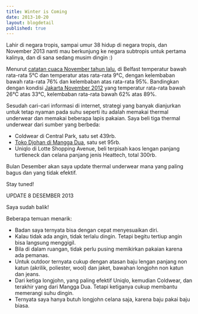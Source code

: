 ```yaml
---
title: Winter is Coming
date: 2013-10-20
layout: blogdetail
published: true
---
```


Lahir di negara tropis, sampai umur 38 hidup di negara tropis, dan November 2013 nanti mau berkunjung ke negara subtropis untuk pertama kalinya, dan di sana sedang musim dingin :)

Menurut [catatan cuaca November tahun lalu](http://www.wolframalpha.com/input/?i=belfast+united+kingdom+weather+history+november+2012), di Belfast temperatur bawah rata-rata 5&deg;C dan temperatur atas rata-rata 9&deg;C, dengan kelembaban bawah rata-rata 76% dan kelembaban atas rata-rata 95%. Bandingkan dengan kondisi [Jakarta November 2012](http://www.wolframalpha.com/input/?i=jakarta+indonesia+weather+history+november+2012) yang temperatur rata-rata bawah 26&deg;C atas 33&deg;C, kelembaban rata-rata bawah 62% atas 89%.

Sesudah cari-cari informasi di internet, strategi yang banyak dianjurkan untuk tetap nyaman pada suhu seperti itu adalah memakai thermal underwear dan memakai beberapa lapis pakaian. Saya beli tiga thermal underwear dari sumber yang berbeda:

* Coldwear di Central Park, satu set 439rb.
* [Toko Djohan di Mangga Dua](http://www.tokodjohan.com/2009/08/longjohn-pria-ukuran-l-xxl-warna-abu.html), satu set 95rb.
* Uniqlo di Lotte Shopping Avenue, beli terpisah kaos lengan panjang turtleneck dan celana panjang jenis Heattech, total 300rb.

Bulan Desember akan saya update thermal underwear mana yang paling bagus dan yang tidak efektif.

Stay tuned!

UPDATE 8 DESEMBER 2013

Saya sudah balik!

Beberapa temuan menarik:

* Badan saya ternyata bisa dengan cepat menyesuaikan diri.
* Kalau tidak ada angin, tidak terlalu dingin. Tetapi begitu tertiup angin bisa langsung menggigil.
* Bila di dalam ruangan, tidak perlu pusing memikirkan pakaian karena ada pemanas.
* Untuk outdoor ternyata cukup dengan atasan baju lengan panjang non katun (akrilik, poliester, wool) dan jaket, bawahan longjohn non katun dan jeans.
* Dari ketiga longjohn, yang paling efektif Uniqlo, kemudian Coldwear, dan terakhir yang dari Mangga Dua. Tetapi ketiganya cukup membantu memerangi suhu dingin.
* Ternyata saya hanya butuh longjohn celana saja, karena baju pakai baju biasa.
